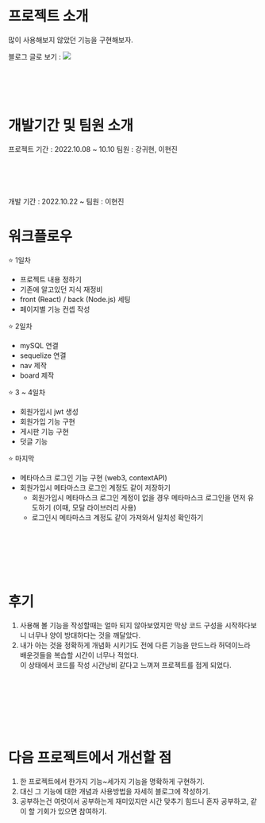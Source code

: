 # 프로젝트 소개

많이 사용해보지 않았던 기능을 구현해보자.

블로그 글로 보기 : <a href="https://hancoco.tistory.com/303" target="_blank" >
    <img src="https://img.shields.io/badge/Go To Blog-339933?style=for-the-badge&logo=About.me&logoColor=black"/>
</a>
</br>
</br>
</br>
</br>
</br>

# 개발기간 및 팀원 소개

프로젝트 기간 : 2022.10.08 ~ 10.10
팀원 : 강귀현, 이현진
</br>
</br>
</br>
</br>
</br>
</br>
개발 기간 : 2022.10.22 ~
팀원 : 이현진

# 워크플로우

⭐️ 1일차

- 프로젝트 내용 정하기
- 기존에 알고있던 지식 재정비
- front (React) / back (Node.js) 세팅
- 페이지별 기능 컨셉 작성

⭐️ 2일차

- mySQL 연결
- sequelize 연결
- nav 제작
- board 제작

⭐️ 3 ~ 4일차

- 회원가입시 jwt 생성
- 회원가입 기능 구현
- 게시판 기능 구현
- 덧글 기능

⭐️ 마지막

- 메타마스크 로그인 기능 구현 (web3, contextAPI)
- 회원가입시 메타마스크 로그인 계정도 같이 저장하기
  - 회원가입시 메타마스크 로그인 계정이 없을 경우 메타마스크 로그인을 먼저 유도하기 (이때, 모달 라이브러리 사용)
  - 로그인시 메타마스크 계정도 같이 가져와서 일치성 확인하기
  
</br>
</br>
</br>
</br>
</br>

# 후기

1. 사용해 볼 기능을 작성할때는 얼마 되지 않아보였지만 막상 코드 구성을 시작하다보니 너무나 양이 방대하다는 것을 깨달았다.
2. 내가 아는 것을 정확하게 개념화 시키기도 전에 다른 기능을 만드느라 허덕이느라 배운것들을 복습할 시간이 너무나 적었다.  
이 상태에서 코드를 작성 시간낭비 같다고 느껴져 프로젝트를 접게 되었다.
</br>
</br>
</br>
</br>
</br>
</br>

# 다음 프로젝트에서 개선할 점
1. 한 프로젝트에서 한가지 기능~세가지 기능을 명확하게 구현하기.
2. 대신 그 기능에 대한 개념과 사용방법을 자세히 블로그에 작성하기.
3. 공부하는건 여럿이서 공부하는게 재미있지만 시간 맞추기 힘드니 혼자 공부하고, 같이 할 기회가 있으면 참여하기.

</br>
</br>
</br>
